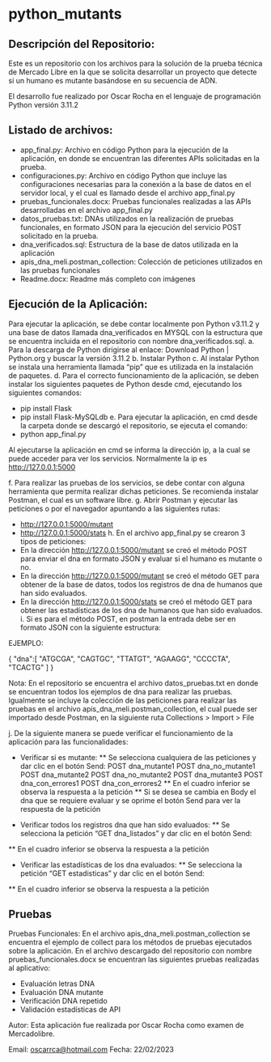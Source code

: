 # python_mutants

## Descripción del Repositorio:

Este es un repositorio con los archivos para la solución de la prueba técnica de Mercado Libre en la que se solicita desarrollar un proyecto que detecte si un humano es mutante basándose en su secuencia de ADN. 

El desarrollo fue realizado por Oscar Rocha en el lenguaje de programación Python versión 3.11.2


## Listado de archivos:
*	app_final.py: Archivo en código Python para la ejecución de la aplicación, en donde se encuentran las diferentes APIs solicitadas en la prueba.
*	configuraciones.py: Archivo en código Python que incluye las configuraciones necesarias para la conexión a la base de datos en el servidor local, y el cual es llamado desde el archivo app_final.py
*	pruebas_funcionales.docx: Pruebas funcionales realizadas a las APIs desarrolladas en el archivo app_final.py
*	datos_pruebas.txt: DNAs utilizados en la realización de pruebas funcionales, en formato JSON para la ejecución del servicio POST solicitado en la prueba.
*	dna_verificados.sql: Estructura de la base de datos utilizada en la aplicación
*	apis_dna_meli.postman_collection: Colección de peticiones utilizados en las pruebas funcionales
*	Readme.docx: Readme más completo con imágenes

## Ejecución de la Aplicación:

Para ejecutar la aplicación, se debe contar localmente pon Python v3.11.2 y una base de datos llamada dna_verificados en MYSQL con la estructura que se encuentra incluida en el repositorio con nombre dna_verificados.sql.
a.	Para la descarga de Python dirigirse al enlace: Download Python | Python.org y buscar la versión 3.11.2
b.	Instalar Python
c.	Al instalar Python se instala una herramienta llamada “pip” que es utilizada en la instalación de paquetes.
d.	Para el correcto funcionamiento de la aplicación, se deben instalar los siguientes paquetes de Python desde cmd, ejecutando los siguientes comandos:
*	pip install Flask
*	pip install Flask-MySQLdb
e.	Para ejecutar la aplicación, en cmd desde la carpeta donde se descargó el repositorio, se ejecuta el comando:
*	python app_final.py 

Al ejecutarse la aplicación en cmd se informa la dirección ip, a la cual se puede acceder para ver los servicios. Normalmente la ip es http://127.0.0.1:5000
 

f.	Para realizar las pruebas de los servicios, se debe contar con alguna herramienta que permita realizar dichas peticiones. Se recomienda instalar Postman, el cual es un software libre.
g.	Abrir Postman y ejecutar las peticiones o por el navegador apuntando a las siguientes rutas:
*	http://127.0.0.1:5000/mutant
*	http://127.0.0.1:5000/stats
h.	En el archivo app_final.py se crearon 3 tipos de peticiones:
*	En la dirección http://127.0.0.1:5000/mutant se creó el método POST para enviar el dna en formato JSON y evaluar si el humano es mutante o no.
*	En la dirección http://127.0.0.1:5000/mutant se creó el método GET para obtener de la base de datos, todos los registros de dna de humanos que han sido evaluados.
*	En la dirección http://127.0.0.1:5000/stats se creó el método GET para obtener las estadísticas de los dna de humanos que han sido evaluados.
i.	Si es para el método POST, en postman la entrada debe ser en formato JSON con la siguiente estructura:

EJEMPLO:

{
  "dna":[
    "ATGCGA",
    "CAGTGC",
    "TTATGT",
    "AGAAGG",
    "CCCCTA",
    "TCACTG"
  ]
}

Nota: En el repositorio se encuentra el archivo datos_pruebas.txt en donde se encuentran todos los ejemplos de dna para realizar las pruebas. Igualmente se incluye la colección de las peticiones para realizar las pruebas en el archivo apis_dna_meli.postman_collection, el cual puede ser importado desde Postman, en la siguiente ruta Collections > Import > File

j.	De la siguiente manera se puede verificar el funcionamiento de la aplicación para las funcionalidades:
*	Verificar si es mutante:
**	Se selecciona cualquiera de las peticiones y dar clic en el botón Send:
POST dna_mutante1
POST dna_no_mutante1
POST dna_mutante2
POST dna_no_mutante2
POST dna_mutante3
POST dna_con_errores1
POST dna_con_errores2
**	En el cuadro inferior se observa la respuesta a la petición
**	Si se desea se cambia en Body el dna que se requiere evaluar y se oprime el botón Send para ver la respuesta de la petición
 
*	Verificar todos los registros dna que han sido evaluados:
**	Se selecciona la petición “GET dna_listados” y dar clic en el botón Send:

**	En el cuadro inferior se observa la respuesta a la petición

*	Verificar las estadísticas de los dna evaluados:
**	Se selecciona la petición “GET estadisticas” y dar clic en el botón Send:
 
**	En el cuadro inferior se observa la respuesta a la petición

## Pruebas

Pruebas Funcionales: En el archivo apis_dna_meli.postman_collection se encuentra el ejemplo de collect para los métodos de pruebas ejecutados sobre la aplicación.
En el archivo descargado del repositorio con nombre pruebas_funcionales.docx se encuentran las siguientes pruebas realizadas al aplicativo:
*	Evaluación letras DNA
*	Evaluación DNA mutante
*	Verificación DNA repetido
*	Validación estadísticas de API

Autor:
Esta aplicación fue realizada por Oscar Rocha como examen de Mercadolibre.

Email: oscarrca@hotmail.com
Fecha: 22/02/2023



